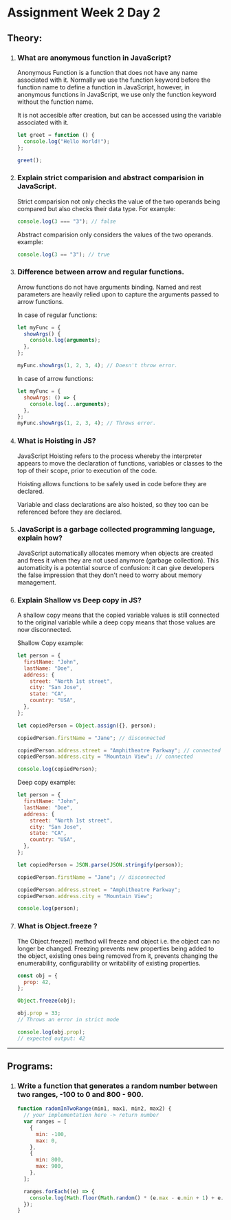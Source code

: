 # Assignment Week 2 Day 2

## Theory:

1. ### What are anonymous function in JavaScript?

   Anonymous Function is a function that does not have any name associated with it. Normally we use the function keyword before the function name to define a function in JavaScript, however, in anonymous functions in JavaScript, we use only the function keyword without the function name.

   It is not accesible after creation, but can be accessed using the variable associated with it.

   ```js
   let greet = function () {
     console.log("Hello World!");
   };

   greet();
   ```

2. ### Explain strict comparision and abstract comparision in JavaScript.

   Strict comparision not only checks the value of the two operands being compared but also checks their data type.
   For example:

   ```js
   console.log(3 === "3"); // false
   ```

   Abstract comparision only considers the values of the two operands.
   example:

   ```js
   console.log(3 == "3"); // true
   ```

3. ### Difference between arrow and regular functions.

   Arrow functions do not have arguments binding. Named and rest parameters are heavily relied upon to capture the arguments passed to arrow functions.

   In case of regular functions:

   ```js
   let myFunc = {
     showArgs() {
       console.log(arguments);
     },
   };

   myFunc.showArgs(1, 2, 3, 4); // Doesn't throw error.
   ```

   In case of arrow functions:

   ```js
   let myFunc = {
     showArgs: () => {
       console.log(...arguments);
     },
   };
   myFunc.showArgs(1, 2, 3, 4); // Throws error.
   ```

4. ### What is Hoisting in JS?

   JavaScript Hoisting refers to the process whereby the interpreter appears to move the declaration of functions, variables or classes to the top of their scope, prior to execution of the code.

   Hoisting allows functions to be safely used in code before they are declared.

   Variable and class declarations are also hoisted, so they too can be referenced before they are declared.

5. ### JavaScript is a garbage collected programming language, explain how?

   JavaScript automatically allocates memory when objects are created and frees it when they are not used anymore (garbage collection). This automaticity is a potential source of confusion: it can give developers the false impression that they don't need to worry about memory management.

6. ### Explain Shallow vs Deep copy in JS?

   A shallow copy means that the copied variable values is still connected to the original variable while a deep copy means that those values are now disconnected.

   Shallow Copy example:

   ```js
   let person = {
     firstName: "John",
     lastName: "Doe",
     address: {
       street: "North 1st street",
       city: "San Jose",
       state: "CA",
       country: "USA",
     },
   };

   let copiedPerson = Object.assign({}, person);

   copiedPerson.firstName = "Jane"; // disconnected

   copiedPerson.address.street = "Amphitheatre Parkway"; // connected
   copiedPerson.address.city = "Mountain View"; // connected

   console.log(copiedPerson);
   ```

   Deep copy example:

   ```js
   let person = {
     firstName: "John",
     lastName: "Doe",
     address: {
       street: "North 1st street",
       city: "San Jose",
       state: "CA",
       country: "USA",
     },
   };

   let copiedPerson = JSON.parse(JSON.stringify(person));

   copiedPerson.firstName = "Jane"; // disconnected

   copiedPerson.address.street = "Amphitheatre Parkway";
   copiedPerson.address.city = "Mountain View";

   console.log(person);
   ```

7. ### What is Object.freeze ?

   The Object.freeze() method will freeze and object i.e. the object can no longer be changed. Freezing prevents new properties being added to the object, existing ones being removed from it, prevents changing the enumerability, configurability or writability of existing properties.

   ```js
   const obj = {
     prop: 42,
   };

   Object.freeze(obj);

   obj.prop = 33;
   // Throws an error in strict mode

   console.log(obj.prop);
   // expected output: 42
   ```

<hr>

## Programs:

1. ### Write a function that generates a random number between two ranges, -100 to 0 and 800 - 900.

   ```js
   function radomInTwoRange(min1, max1, min2, max2) {
     // your implementation here -> return number
     var ranges = [
       {
         min: -100,
         max: 0,
       },
       {
         min: 800,
         max: 900,
       },
     ];

     ranges.forEach((e) => {
       console.log(Math.floor(Math.random() * (e.max - e.min + 1) + e.min));
     });
   }
   ```
